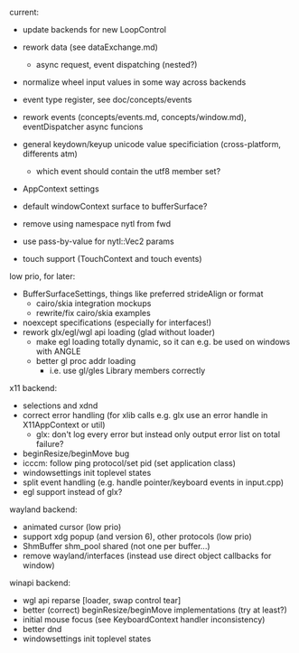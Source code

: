 current:

- update backends for new LoopControl
- rework data (see dataExchange.md)
	- async request, event dispatching (nested?)

- normalize wheel input values in some way across backends
- event type register, see doc/concepts/events
- rework events (concepts/events.md, concepts/window.md), eventDispatcher async funcions
- general keydown/keyup unicode value specificiation (cross-platform, differents atm)
	- which event should contain the utf8 member set?
- AppContext settings
- default windowContext surface to bufferSurface?
- remove using namespace nytl from fwd
- use pass-by-value for nytl::Vec2 params
- touch support (TouchContext and touch events)

low prio, for later:

- BufferSurfaceSettings, things like preferred strideAlign or format
	- cairo/skia integration mockups
	- rewrite/fix cairo/skia examples
- noexcept specifications (especially for interfaces!)
- rework glx/egl/wgl api loading (glad without loader)
	- make egl loading totally dynamic, so it can e.g. be used on windows with ANGLE
	- better gl proc addr loading
		- i.e. use gl/gles Library members correctly

x11 backend:
- selections and xdnd
- correct error handling (for xlib calls e.g. glx use an error handle in X11AppContext or util)
	- glx: don't log every error but instead only output error list on total failure?
- beginResize/beginMove bug
- icccm: follow ping protocol/set pid (set application class)
- windowsettings init toplevel states
- split event handling (e.g. handle pointer/keyboard events in input.cpp)
- egl support instead of glx?

wayland backend:
- animated cursor (low prio)
- support xdg popup (and version 6), other protocols (low prio)
- ShmBuffer shm_pool shared (not one per buffer...)
- remove wayland/interfaces (instead use direct object callbacks for window)

winapi backend:
- wgl api reparse [loader, swap control tear]
- better (correct) beginResize/beginMove implementations (try at least?)
- initial mouse focus (see KeyboardContext handler inconsistency)
- better dnd
- windowsettings init toplevel states

